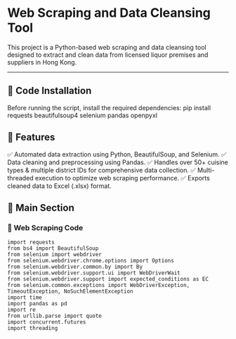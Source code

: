 # Web Scraping and Data Cleansing Tool
This project is a Python-based web scraping and data cleansing tool designed to extract and clean data from licensed liquor premises and suppliers in Hong Kong.

---
## 📌 Code Installation  
Before running the script, install the required dependencies:
pip install requests beautifulsoup4 selenium pandas openpyxl
## 🚀 Features
✅ Automated data extraction using Python, BeautifulSoup, and Selenium.
✅ Data cleaning and preprocessing using Pandas.
✅ Handles over 50+ cuisine types & multiple district IDs for comprehensive data collection.
✅ Multi-threaded execution to optimize web scraping performance.
✅ Exports cleaned data to Excel (.xlsx) format.
## 📌 Main Section
### 📝 Web Scraping Code
```
import requests
from bs4 import BeautifulSoup
from selenium import webdriver
from selenium.webdriver.chrome.options import Options
from selenium.webdriver.common.by import By
from selenium.webdriver.support.ui import WebDriverWait
from selenium.webdriver.support import expected_conditions as EC
from selenium.common.exceptions import WebDriverException, TimeoutException, NoSuchElementException
import time
import pandas as pd
import re
from urllib.parse import quote
import concurrent.futures
import threading
```
